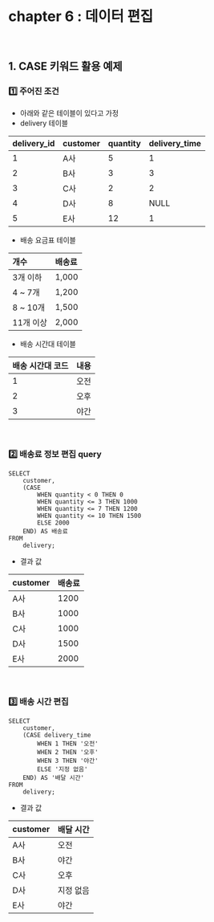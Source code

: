 # chapter 6 : 데이터 편집

<br>

## 1. CASE 키워드 활용 예제
### 1️⃣ 주어진 조건
- 아래와 같은 테이블이 있다고 가정
- delivery 테이블

|delivery_id|customer|quantity|delivery_time|
|:-|:-|:-|:-|
| 1 | A사 | 5 | 1 |
| 2 | B사 | 3 | 3 |
| 3 | C사 | 2 | 2 |
| 4 | D사 | 8 | NULL |
| 5 | E사 | 12 | 1 |

- 배송 요금표 테이블

| 개수 | 배송료 |
|:-|:-|
| 3개 이하 | 1,000 |
| 4 ~ 7개 | 1,200 |
| 8 ~ 10개  | 1,500 |
| 11개 이상 | 2,000 |

- 배송 시간대 테이블

| 배송 시간대 코드 | 내용 |
|:-|:-|
| 1 | 오전 |
| 2 | 오후 |
| 3 | 야간 |

<br>

### 2️⃣ 배송료 정보 편집 query

```mysql
SELECT 
    customer, 
    (CASE
        WHEN quantity < 0 THEN 0
        WHEN quantity <= 3 THEN 1000
        WHEN quantity <= 7 THEN 1200
        WHEN quantity <= 10 THEN 1500
        ELSE 2000
    END) AS 배송료
FROM
    delivery;
```

- 결과 값 

|customer|배송료|
|:-|:-|
| A사 | 1200 |
| B사 | 1000 |
| C사 | 1000 |
| D사 | 1500 |
| E사 | 2000 |

<br>

### 3️⃣ 배송 시간 편집

```mysql
SELECT
    customer,
    (CASE delivery_time
        WHEN 1 THEN '오전'
        WHEN 2 THEN '오후'
        WHEN 3 THEN '야간'
        ELSE '지정 없음'
    END) AS '배달 시간'
FROM
    delivery;
```

- 결과 값

|customer|배달 시간|
|:-|:-|
| A사 | 오전 |
| B사 | 야간 |
| C사 | 오후 |
| D사 | 지정 없음 |
| E사 | 야간 |

<br>